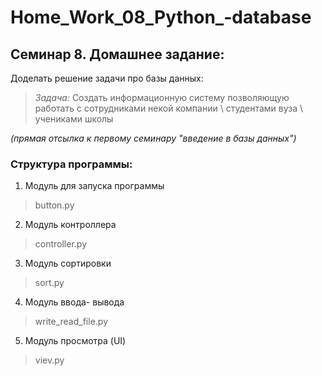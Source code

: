 # Home_Work_08_Python_-database
## Семинар 8. Домашнее задание:
Доделать решение задачи про базы данных:

>*Задача:*
    Создать информационную систему позволяющую работать с сотрудниками некой компании \ студентами вуза \ учениками школы

_(прямая отсылка к первому семинару "введение в базы данных")_

### Структура программы:
1. Модуль для запуска программы
>button.py

2. Модуль контроллера
>controller.py

3. Модуль сортировки
>sort.py

4. Модуль ввода- вывода
>write_read_file.py

5. Модуль просмотра (UI)
>viev.py

